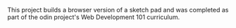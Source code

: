 This project builds a browser version of a sketch pad and was completed as part of the odin project's Web Development 101 curriculum. 